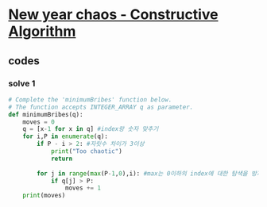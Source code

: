 # [New year chaos - Constructive Algorithm](https://www.hackerrank.com/challenges/one-week-preparation-kit-new-year-chaos/problem?isFullScreen=true&h_l=interview&playlist_slugs%5B%5D=preparation-kits&playlist_slugs%5B%5D=one-week-preparation-kit&playlist_slugs%5B%5D=one-week-day-four)

## codes

### solve 1

```python
# Complete the 'minimumBribes' function below.
# The function accepts INTEGER_ARRAY q as parameter.
def minimumBribes(q):
    moves = 0 
    q = [x-1 for x in q] #index랑 숫자 맞추기
    for i,P in enumerate(q):
        if P - i > 2: #자릿수 차이가 3이상
            print("Too chaotic")
            return
        
        for j in range(max(P-1,0),i): #max는 0이하의 index에 대한 탐색을 방지하는 것.
            if q[j] > P:
                moves += 1
    print(moves)
```
